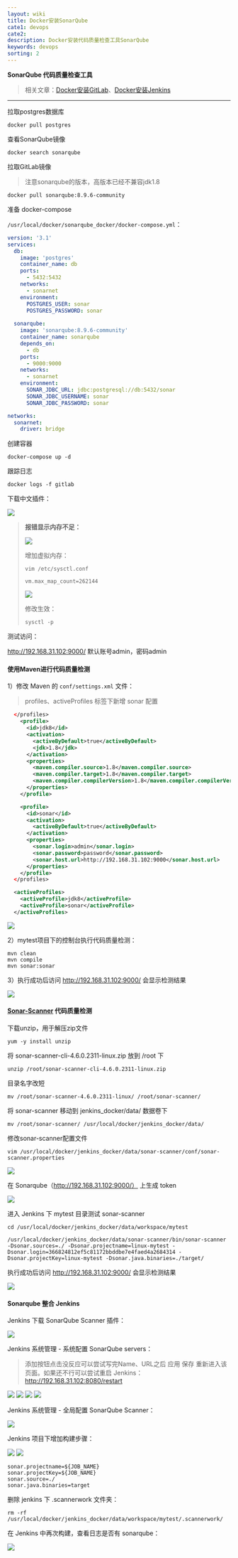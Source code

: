```yaml
---
layout: wiki
title: Docker安装SonarQube
cate1: devops
cate2: 
description: Docker安装代码质量检查工具SonarQube
keywords: devops
sorting: 2
---
```




**SonarQube 代码质量检查工具**

> 相关文章：[Docker安装GitLab](https://carpedx.com/wiki/docker-gitlab/)、[Docker安装Jenkins](https://carpedx.com/wiki/docker-jenkins/)

------



拉取postgres数据库

```shell
docker pull postgres
```



查看SonarQube镜像

```shell
docker search sonarqube
```



拉取GitLab镜像

> 注意sonarqube的版本，高版本已经不兼容jdk1.8

```shell
docker pull sonarqube:8.9.6-community
```



准备 docker-compose

`/usr/local/docker/sonarqube_docker/docker-compose.yml`：

```yaml
version: '3.1'
services:
  db:
    image: 'postgres'
    container_name: db
    ports:
      - 5432:5432
    networks:
      - sonarnet
    environment:
      POSTGRES_USER: sonar
      POSTGRES_PASSWORD: sonar
      
  sonarqube:
    image: 'sonarqube:8.9.6-community'
    container_name: sonarqube
    depends_on:
      - db
    ports:
      - 9000:9000
    networks:
      - sonarnet
    environment:
      SONAR_JDBC_URL: jdbc:postgresql://db:5432/sonar
      SONAR_JDBC_USERNAME: sonar
      SONAR_JDBC_PASSWORD: sonar

networks:
  sonarnet:
    driver: bridge
```

创建容器

```shell
docker-compose up -d
```

跟踪日志

```shell
docker logs -f gitlab
```

下载中文插件：

<img src="/images/wiki/docker/docker-sonarqube_step3.webp" />




> **报错显示内存不足：**
>
> <img src="/images/wiki/docker/docker-sonarqube_step2.webp" />
>
> 增加虚拟内存：
>
> ```shell
> vim /etc/sysctl.conf
> ```
>
> ```shell
> vm.max_map_count=262144
> ```
>
> <img src="/images/wiki/docker/docker-sonarqube_step1.webp" />
>
> 修改生效：
>
> ```shell
> sysctl -p
> ```



测试访问：

http://192.168.31.102:9000/	默认账号admin，密码admin



#### 使用Maven进行代码质量检测

1）修改 Maven 的 `conf/settings.xml` 文件：

> profiles、activeProfiles 标签下新增 sonar 配置

```xml
  </profiles>
    <profile>
      <id>jdk8</id>
	  <activation>
	    <activeByDefault>true</activeByDefault>
		<jdk>1.8</jdk>
	  </activation>
	  <properties>
	    <maven.compiler.source>1.8</maven.compiler.source>
		<maven.compiler.target>1.8</maven.compiler.target>
		<maven.compiler.compilerVersion>1.8</maven.compiler.compilerVersion>
	  </properties>
    </profile>

	<profile>
	  <id>sonar</id>
	  <activation>
	    <activeByDefault>true</activeByDefault>
	  </activation>
	  <properties>
	    <sonar.login>admin</sonar.login>
		<sonar.password>password</sonar.password>
		<sonar.host.url>http://192.168.31.102:9000</sonar.host.url>
	  </properties>
	</profile>
  </profiles>

  <activeProfiles>
    <activeProfile>jdk8</activeProfile>
    <activeProfile>sonar</activeProfile>
  </activeProfiles>
```

<img src="/images/wiki/docker/docker-sonarqube_step4.webp" />

2）mytest项目下的控制台执行代码质量检测：

```shell
mvn clean
mvn compile
mvn sonar:sonar
```

3）执行成功后访问 http://192.168.31.102:9000/ 会显示检测结果

<img src="/images/wiki/docker/docker-sonarqube_step5.webp" />



#### [Sonar-Scanner](https://binaries.sonarsource.com/Distribution/sonar-scanner-cli/sonar-scanner-cli-4.6.1.2450-linux.zip) 代码质量检测

下载unzip，用于解压zip文件

```shell
yum -y install unzip
```

将 sonar-scanner-cli-4.6.0.2311-linux.zip 放到 /root 下

```shell
unzip /root/sonar-scanner-cli-4.6.0.2311-linux.zip
```

目录名字改短

```shell
mv /root/sonar-scanner-4.6.0.2311-linux/ /root/sonar-scanner/
```

将 sonar-scanner 移动到 jenkins_docker/data/ 数据卷下

```shell
mv /root/sonar-scanner/ /usr/local/docker/jenkins_docker/data/
```

修改sonar-scanner配置文件

```shell
vim /usr/local/docker/jenkins_docker/data/sonar-scanner/conf/sonar-scanner.properties
```

<img src="/images/wiki/docker/docker-sonarqube_step6.webp" />

在 Sonarqube（http://192.168.31.102:9000/） 上生成 token

<img src="/images/wiki/docker/docker-sonarqube_step7.webp" />

进入 Jenkins 下 mytest 目录测试 sonar-scanner

```shell
cd /usr/local/docker/jenkins_docker/data/workspace/mytest
```

```shell
/usr/local/docker/jenkins_docker/data/sonar-scanner/bin/sonar-scanner -Dsonar.sources=./ -Dsonar.projectname=linux-mytest -Dsonar.login=366824812ef5c81172bbddbe7e4faed4a2684314 -Dsonar.projectKey=linux-mytest -Dsonar.java.binaries=./target/
```

执行成功后访问 http://192.168.31.102:9000/ 会显示检测结果

<img src="/images/wiki/docker/docker-sonarqube_step8.webp" />



#### Sonarqube 整合 Jenkins

Jenkins 下载 SonarQube Scanner 插件：

<img src="/images/wiki/docker/docker-sonarqube_step9.webp" />

Jenkins 系统管理 - 系统配置 SonarQube servers：

> 添加按钮点击没反应可以尝试写完Name、URL之后 应用 保存 重新进入该页面。如果还不行可以尝试重启 Jenkins：http://192.168.31.102:8080/restart

<img src="/images/wiki/docker/docker-sonarqube_step10.webp" />

<img src="/images/wiki/docker/docker-sonarqube_step11.webp" />

<img src="/images/wiki/docker/docker-sonarqube_step12.webp" />

<img src="/images/wiki/docker/docker-sonarqube_step13.webp" />

Jenkins 系统管理 - 全局配置 SonarQube Scanner：

<img src="/images/wiki/docker/docker-sonarqube_step14.webp" />

Jenkins 项目下增加构建步骤：

<img src="/images/wiki/docker/docker-sonarqube_step15.webp" />

<img src="/images/wiki/docker/docker-sonarqube_step16.webp" />

```shell
sonar.projectname=${JOB_NAME}
sonar.projectKey=${JOB_NAME}
sonar.source=./
sonar.java.binaries=target
```

删除 jenkins 下 .scannerwork 文件夹：

```shell
rm -rf /usr/local/docker/jenkins_docker/data/workspace/mytest/.scannerwork/
```

在 Jenkins 中再次构建，查看日志是否有 sonarqube：

<img src="/images/wiki/docker/docker-sonarqube_step17.webp" />
